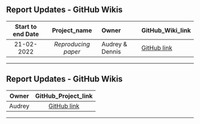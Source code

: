 
Report Updates - GitHub Wikis
---

Start to end Date |  Project_name | Owner | GitHub_Wiki_link 
:---: | :---: | :--- | :--- 
21-02-2022| *Reproducing paper* | Audrey & Dennis | [GitHub link](https://github.com/Kinyugo/phylogenetic_analysis_weltevreden/wiki)
---

Report Updates - GitHub Wikis
---

Owner | GitHub_Project_link 
:---: | :---: 
Audrey | [GitHub link](https://github.com/users/Oronda/projects/2)
---
